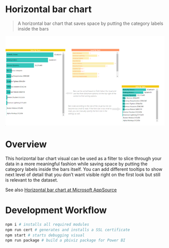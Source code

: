 # Horizontal bar chart

> A horizontal bar chart that saves space by putting the category labels inside the bars

![screenshot](./assets/Screenshot.png)

# Overview
This horizontal bar chart visual can be used as a filter to slice through your data in a more meaningful fashion while saving space by putting the category labels inside the bars itself. You can add different tooltips to show next level of detail that you don’t want visible right on the first look but still is relevant to the dataset.

See also [Horizontal bar chart at Microsoft AppSource](https://appsource.microsoft.com/en-us/product/power-bi-visuals/WA104381230)

# Development Workflow

```bash
npm i # installs all required modules
npm run cert # generates and installs a SSL certificate
npm start # starts debugging visual
npm run package # build a pbiviz package for Power BI
```